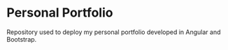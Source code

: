 # Personal Portfolio

Repository used to deploy my personal portfolio developed in Angular and Bootstrap.
